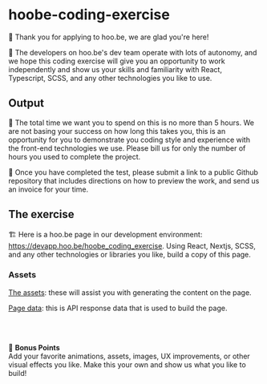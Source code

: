 # hoobe-coding-exercise
🚀 Thank you for applying to hoo.be, we are glad you're here!

🤖 The developers on hoo.be's dev team operate with lots of autonomy, and we hope this coding exercise will give you an opportunity to work independently and show us your skills and familiarity with React, Typescript, SCSS, and any other technologies you like to use.

## Output
🚢 The total time we want you to spend on this is no more than 5 hours. We are not basing your success on how long this takes you, this is an opportunity for you to demonstrate you coding style and experience with the front-end technologies we use. Please bill us for only the number of hours you used to complete the project.

🏁 Once you have completed the test, please submit a link to a public Github repository that includes directions on how to preview the work, and send us an invoice for your time.

## The exercise
🏗️ Here is a hoo.be page in our development environment: https://devapp.hoo.be/hoobe_coding_exercise. Using React, Nextjs, SCSS, and any other technologies or libraries you like, build a copy of this page.

### Assets
[The assets](/assets): these will assist you with generating the content on the page.

[Page data](pageData.json): this is API response data that is used to build the page.

<br>
<br>

🎰 **Bonus Points**<br>
Add your favorite animations, assets, images, UX improvements, or other visual effects you like. Make this your own and show us what you like to build!
